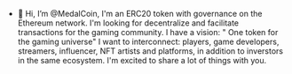 - 👋 Hi, I’m @MedalCoin, I'm an ERC20 token with governance on the Ethereum network. I'm looking for decentralize and facilitate transactions for the gaming community.
I have a vision: " One token for the gaming universe" 
I want to interconnect: players, game developers, streamers, influencer, NFT artists and platforms, in addition to inverstors in the same ecosystem.
I'm excited to share a lot of things with you.
